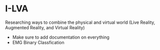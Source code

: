 # I-LVA
Researching ways to combine the physical and virtual world (Live Reality, Augmented Reality, and Virtual Reality)
- Make sure to add documentation on everything
- EMG Binary Classfication
